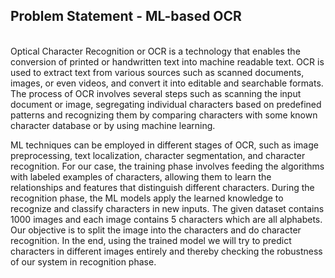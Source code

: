 ## Problem Statement - ML-based OCR
<br>
Optical Character Recognition or OCR is a technology that enables the conversion of printed or handwritten text into machine readable text. OCR is used to extract text from various sources such as scanned documents, images, or even videos, and convert it into
editable and searchable formats.
The process of OCR involves several steps such as scanning the input document or image, segregating individual characters based on
predefined patterns and recognizing them by comparing characters with some known character database or by using machine
learning.

ML techniques can be employed in different stages of OCR, such as image preprocessing, text localization, character segmentation,
and character recognition.
For our case, the training phase involves feeding the algorithms with labeled examples of characters, allowing them to learn the
relationships and features that distinguish different characters. During the recognition phase, the ML models apply the learned
knowledge to recognize and classify characters in new inputs.
The given dataset contains 1000 images and each image contains 5 characters which are all alphabets. Our objective is to split the
image into the characters and do character recognition. In the end, using the trained model we will try to predict characters in different
images entirely and thereby checking the robustness of our system in recognition phase.

